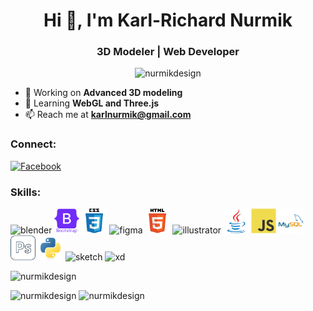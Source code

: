 <h1 align="center">Hi 👋, I'm Karl-Richard Nurmik</h1>
<h3 align="center">3D Modeler | Web Developer</h3>

<p align="center">
  <img src="https://komarev.com/ghpvc/?username=nurmikdesign&color=0e75b6&style=flat" alt="nurmikdesign" />
</p>

- 🔭 Working on **Advanced 3D modeling**
- 🌱 Learning **WebGL and Three.js**
- 📫 Reach me at **[karlnurmik@gmail.com](mailto:karlnurmik@gmail.com)**

<h3 align="left">Connect:</h3>
<p align="left">
  <a href="https://www.facebook.com/karlrichardnurmik/" target="_blank">
    <img src="https://raw.githubusercontent.com/rahuldkjain/github-profile-readme-generator/master/src/images/icons/Social/facebook.svg" alt="Facebook" height="30" width="40" />
  </a>
</p>

<h3 align="left">Skills:</h3>
<p align="left"> 
  <img src="https://download.blender.org/branding/community/blender_community_badge_white.svg" alt="blender" width="40" height="40"/>
  <img src="https://raw.githubusercontent.com/devicons/devicon/master/icons/bootstrap/bootstrap-plain-wordmark.svg" alt="bootstrap" width="40" height="40"/>
  <img src="https://raw.githubusercontent.com/devicons/devicon/master/icons/css3/css3-original-wordmark.svg" alt="css3" width="40" height="40"/>
  <img src="https://www.vectorlogo.zone/logos/figma/figma-icon.svg" alt="figma" width="40" height="40"/>
  <img src="https://raw.githubusercontent.com/devicons/devicon/master/icons/html5/html5-original-wordmark.svg" alt="html5" width="40" height="40"/>
  <img src="https://www.vectorlogo.zone/logos/adobe_illustrator/adobe_illustrator-icon.svg" alt="illustrator" width="40" height="40"/>
  <img src="https://raw.githubusercontent.com/devicons/devicon/master/icons/java/java-original.svg" alt="java" width="40" height="40"/>
  <img src="https://raw.githubusercontent.com/devicons/devicon/master/icons/javascript/javascript-original.svg" alt="javascript" width="40" height="40"/>
  <img src="https://raw.githubusercontent.com/devicons/devicon/master/icons/mysql/mysql-original-wordmark.svg" alt="mysql" width="40" height="40"/>
  <img src="https://raw.githubusercontent.com/devicons/devicon/master/icons/photoshop/photoshop-line.svg" alt="photoshop" width="40" height="40"/>
  <img src="https://raw.githubusercontent.com/devicons/devicon/master/icons/python/python-original.svg" alt="python" width="40" height="40"/>
  <img src="https://www.vectorlogo.zone/logos/sketchapp/sketchapp-icon.svg" alt="sketch" width="40" height="40"/>
  <img src="https://cdn.worldvectorlogo.com/logos/adobe-xd.svg" alt="xd" width="40" height="40"/>
</p>

<p align="left">
  <img src="https://github-readme-stats.vercel.app/api/top-langs?username=nurmikdesign&show_icons=true&locale=en&layout=compact" alt="nurmikdesign" />
</p>
<p align="left">
  <img src="https://github-readme-stats.vercel.app/api?username=nurmikdesign&show_icons=true&locale=en" alt="nurmikdesign" />
  <img src="https://github-readme-streak-stats.herokuapp.com/?user=nurmikdesign&" alt="nurmikdesign" />
</p>
